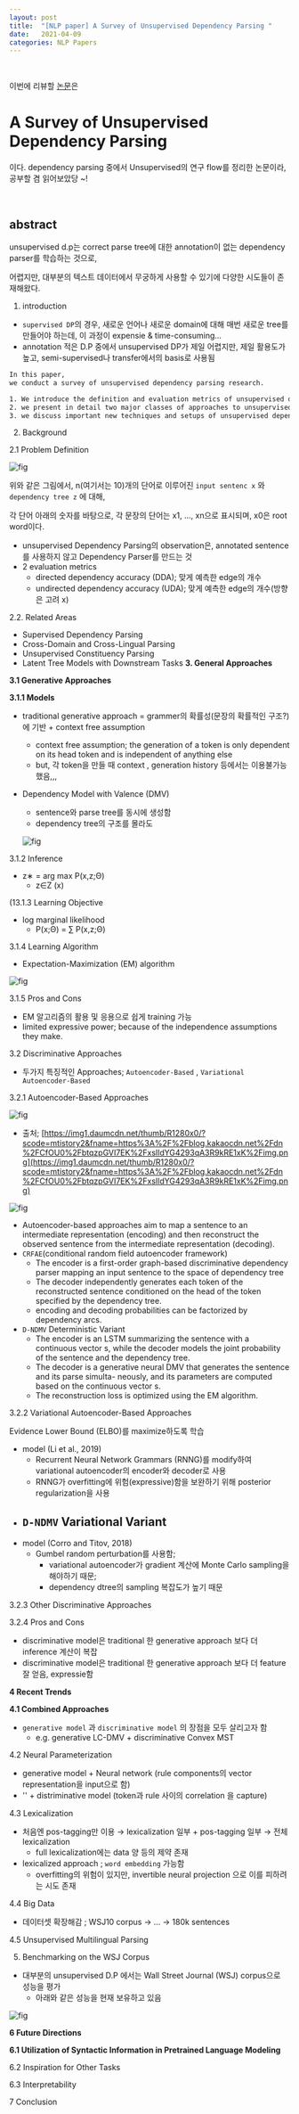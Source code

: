 ```yaml
---
layout: post
title:  "[NLP paper] A Survey of Unsupervised Dependency Parsing "
date:   2021-04-09
categories: NLP Papers
---
```


<br>

이번에 리뷰할 [논문](https://arxiv.org/abs/2010.01535)은

# A Survey of Unsupervised Dependency Parsing

이다. dependency parsing 중에서 Unsupervised의 연구 flow를 정리한 논문이라, 공부할 겸 읽어보았당 ~!



<br>

## abstract

unsupervised d.p는 correct parse tree에 대한 annotation이 없는 dependency parser를 학습하는 것으로,

어렵지만, 대부분의 텍스트 데이터에서 무궁하게 사용할 수 있기에 다양한 시도들이 존재해왔다.

1. introduction

- `supervised DP`의 경우, 새로운 언어나 새로운 domain에 대해 매번 새로운 tree를 만들어야 하는데, 이 과정이 expensie & time-consuming...
- annotation 적은 D.P 중에서 unsupervised DP가 제일 어렵지만, 제일 활용도가 높고, semi-supervised나 transfer에서의 basis로 사용됨

```bash
In this paper,
we conduct a survey of unsupervised dependency parsing research.

1. We introduce the definition and evaluation metrics of unsupervised dependency parsing, and discuss research areas related to it.
2. we present in detail two major classes of approaches to unsupervised dependency parsing: generative approaches and discriminative approaches.
3. we discuss important new techniques and setups of unsupervised dependency parsing that appear in recent years.
```

2. Background

2.1 Problem Definition

![fig]([https://encrypted-tbn0.gstatic.com/images?q=tbn:ANd9GcQNAmYvYfyyXxgW-6jKpSNLRowjO1g8Ad38sw&usqp=CAU](https://encrypted-tbn0.gstatic.com/images?q=tbn:ANd9GcQNAmYvYfyyXxgW-6jKpSNLRowjO1g8Ad38sw&usqp=CAU))

위와 같은 그림에서, n(여기서는 10)개의 단어로 이루어진 `input sentenc x`  와 `dependency tree z`  에 대해,

각 단어 아래의 숫자를 바탕으로, 각 문장의 단어는 x1, ..., xn으로 표시되며, x0은 root word이다.

- unsupervised Dependency Parsing의 observation은, annotated sentence를 사용하지 않고 Dependency Parser를 만드는 것
- 2 evaluation metrics
    - directed dependency accuracy (DDA); 맞게 예측한 edge의 개수
    - undirected dependency accuracy (UDA); 맞게 예측한 edge의 개수(방향은 고려 x)

2.2. Related Areas

- Supervised Dependency Parsing
- Cross-Domain and Cross-Lingual Parsing
- Unsupervised Constituency Parsing
- Latent Tree Models with Downstream Tasks
**3. General Approaches**

**3.1 Generative Approaches**

**3.1.1 Models**

- traditional generative approach = grammer의 확률성(문장의 확률적인 구조?)에 기반 + context free assumption
    - context free assumption; the generation of a token is only dependent on its head token and is independent of anything else
    - but, 각 token을 만들 때 context , generation history 등에서는 이용불가능했음,,,
- Dependency Model with Valence (DMV)
    - sentence와 parse tree를 동시에 생성함
    - dependency tree의 구조를 몰라도

    ![fig]([https://slidetodoc.com/presentation_image/20deaddd91e9bfe1f1880810a318c3c8/image-59.jpg](https://slidetodoc.com/presentation_image/20deaddd91e9bfe1f1880810a318c3c8/image-59.jpg))

3.1.2 Inference

- z∗ = arg max P(x,z;Θ)
    - z∈Z (x)

(13.1.3 Learning Objective

- log marginal likelihood
    - P(x;Θ) = ∑ P(x,z;Θ)

3.1.4 Learning Algorithm

- Expectation-Maximization (EM) algorithm

![fig]([https://i.stack.imgur.com/TVluI.png](https://i.stack.imgur.com/TVluI.png))

3.1.5 Pros and Cons

- EM 알고리즘의 활용 및 응용으로 쉽게 training 가능
- limited expressive power; because of the independence assumptions they make.

3.2 Discriminative Approaches

- 두가지 특징적인 Approaches; `Autoencoder-Based` ,  `Variational Autoencoder-Based`

3.2.1 Autoencoder-Based Approaches

![fig]([https://img1.daumcdn.net/thumb/R1280x0/?scode=mtistory2&fname=https%3A%2F%2Fblog.kakaocdn.net%2Fdn%2FCfOU0%2FbtqzpGVI7EK%2FxsIldYG4293qA3R9kRE1xK%2Fimg.png](https://img1.daumcdn.net/thumb/R1280x0/?scode=mtistory2&fname=https%3A%2F%2Fblog.kakaocdn.net%2Fdn%2FCfOU0%2FbtqzpGVI7EK%2FxsIldYG4293qA3R9kRE1xK%2Fimg.png))

- 출처; [https://img1.daumcdn.net/thumb/R1280x0/?scode=mtistory2&fname=https%3A%2F%2Fblog.kakaocdn.net%2Fdn%2FCfOU0%2FbtqzpGVI7EK%2FxsIldYG4293qA3R9kRE1xK%2Fimg.png](https://img1.daumcdn.net/thumb/R1280x0/?scode=mtistory2&fname=https%3A%2F%2Fblog.kakaocdn.net%2Fdn%2FCfOU0%2FbtqzpGVI7EK%2FxsIldYG4293qA3R9kRE1xK%2Fimg.png)

![fig]([https://d3i71xaburhd42.cloudfront.net/a1733d564c3283199aa23cf68fdf9e944f0c5359/2-Figure1-1.png](https://d3i71xaburhd42.cloudfront.net/a1733d564c3283199aa23cf68fdf9e944f0c5359/2-Figure1-1.png))

- Autoencoder-based approaches aim to map a sentence to an intermediate representation (encoding) and then reconstruct the observed sentence from the intermediate representation (decoding).
- `CRFAE`(conditional random field autoencoder framework)
    - The encoder is a first-order graph-based discriminative dependency parser mapping an input sentence to the space of dependency tree
    - The decoder independently generates each token of the reconstructed sentence conditioned on the head of the token specified by the dependency tree.
    - encoding and decoding probabilities can be factorized by dependency arcs.
- `D-NDMV` Deterministic Variant
    - The encoder is an LSTM summarizing the sentence with a continuous vector s, while the decoder models the joint probability of the sentence and the dependency tree.
    - The decoder is a generative neural DMV that generates the sentence and its parse simulta- neously, and its parameters are computed based on the continuous vector s.
    - The reconstruction loss is optimized using the EM algorithm.

3.2.2 Variational Autoencoder-Based Approaches

Evidence Lower Bound (ELBO)를 maximize하도록 학습

- model (Li et al., 2019)
    - Recurrent Neural Network Grammars (RNNG)를 modify하여 variational autoencoder의 encoder와 decoder로 사용
    - RNNG가 overfitting에 위험(expressive)함을 보완하기 위해 posterior regularization을 사용
- `D-NDMV` Variational Variant
    -
- model (Corro and Titov, 2018)
    - Gumbel random perturbation를 사용함;
        - variational autoencoder가 gradient 계산에  Monte Carlo sampling을 해야하기 때문;
        - dependency dtree의 sampling 복잡도가 높기 때문

3.2.3 Other Discriminative Approaches

3.2.4 Pros and Cons

- discriminative model은 traditional 한 generative approach 보다 더 inference 계산이 복잡
- discriminative model은 traditional 한 generative approach 보다 더 feature 잘 얻음, expressie함

**4 Recent Trends**

**4.1 Combined Approaches**

- `generative model` 과 `discriminative model` 의 장점을 모두 살리고자 함
    - e.g. generative LC-DMV + discriminative Convex MST

4.2 Neural Parameterization

- generative model + Neural network (rule components의 vector representation을 input으로 함)
- '' + distriminative model (token과 rule 사이의 correlation 을 capture)

4.3 Lexicalization

- 처음엔 pos-tagging만 이용 → lexicalization 일부 + pos-tagging 일부 → 전체  lexicalization
    - full  lexicalization에는 data 양 등의 제약 존재
- lexicalized approach ; `word embedding` 가능함
    - overfitting의 위험이 있지만, invertible neural projection 으로 이를 피하려는 시도 존재

4.4 Big Data

- 데이터셋 확장해감 ; WSJ10 corpus → ... → 180k sentences

4.5 Unsupervised Multilingual Parsing

5. Benchmarking on the WSJ Corpus

- 대부분의 unsupervised D.P 에서는 Wall Street Journal (WSJ) corpus으로 성능을 평가
    - 아래와 같은 성능을 현재 보유하고 있음

![fig]([https://d3i71xaburhd42.cloudfront.net/8b79927546a450710e148c72f43eac18ff9910eb/7-Table1-1.png](https://d3i71xaburhd42.cloudfront.net/8b79927546a450710e148c72f43eac18ff9910eb/7-Table1-1.png))

**6 Future Directions**

**6.1 Utilization of Syntactic Information in Pretrained Language Modeling**

6.2 Inspiration for Other Tasks

6.3 Interpretability

7 Conclusion

<br>
